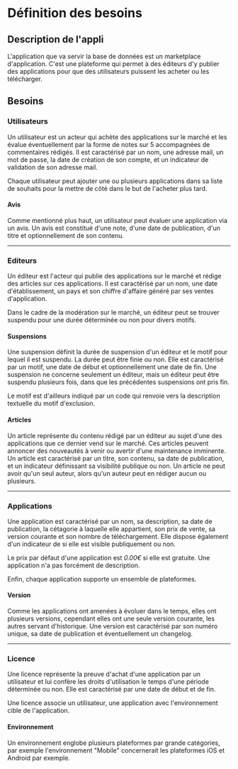 # Définition des besoins

## Description de l'appli

L'application que va servir la base de données est un marketplace d'application. C'est une plateforme qui permet à des éditeurs d'y publier des applications pour que des utilisateurs puissent les acheter ou les télécharger.

## Besoins

### Utilisateurs

Un utilisateur est un acteur qui achète des applications sur le marché et les évalue éventuellement par la forme de notes sur 5 accompagnées de commentaires rédigés. Il est caractérisé par un nom, une adresse mail, un mot de passe, la date de création de son compte, et un indicateur de validation de son adresse mail.

Chaque utilisateur peut ajouter une ou plusieurs applications dans sa liste de souhaits pour la mettre de côté dans le but de l'acheter plus tard.

#### Avis

Comme mentionné plus haut, un utilisateur peut évaluer une application via un avis. Un avis est constitué d'une note, d'une date de publication, d'un titre et optionnellement de son contenu.

---

### Editeurs

Un éditeur est l'acteur qui publie des applications sur le marché et rédige des articles sur ces applications. Il est caractérisé par un nom, une date d'établissement, un pays et son chiffre d'affaire généré par ses ventes d'application.

Dans le cadre de la modération sur le marché, un éditeur peut se trouver suspendu pour une durée déterminée ou non pour divers motifs.

#### Suspensions

Une suspension définit la durée de suspension d'un éditeur et le motif pour lequel il est suspendu. La durée peut être finie ou non. Elle est caractérisé par un motif, une date de début et optionnellement une date de fin. Une suspension ne concerne seulement un éditeur, mais un éditeur peut être suspendu plusieurs fois, dans que les précédentes suspensions ont pris fin.

Le motif est d'ailleurs indiqué par un code qui renvoie vers la description textuelle du motif d'exclusion.

#### Articles

Un article représente du contenu rédigé par un éditeur au sujet d'une des applications que ce dernier vend sur le marché. Ces articles peuvent annoncer des nouveautés à venir ou avertir d'une maintenance imminente. Un article est caractérisé par un titre, son contenu, sa date de publication, et un indicateur définissant sa visibilité publique ou non. Un article ne peut avoir qu'un seul auteur, alors qu'un auteur peut en rédiger aucun ou plusieurs.

---

### Applications

Une application est caractérisé par un nom, sa description, sa date de publication, la cétagorie à laquelle elle appartient, son prix de vente, sa version courante et son nombre de téléchargement. Elle dispose également d'un indicateur de si elle est visible publiquement ou non.

Le prix par défaut d'une application est *0.00€* si elle est gratuite. Une application n'a pas forcément de description.

Enfin, chaque application supporte un ensemble de plateformes.

#### Version

Comme les applications ont amenées à évoluer dans le temps, elles ont plusieurs versions, cependant elles ont une seule version courante, les autres servant d'historique. Une version est caractérisé par son numéro unique, sa date de publication et éventuellement un changelog.

---

### Licence

Une licence représente la preuve d'achat d'une application par un utilisateur et lui confère les droits d'utilisation le temps d'une période déterminée ou non. Elle est caractérisé par une date de début et de fin.

Une licence associe un utilisateur, une application avec l'environnement cible de l'application.

#### Environnement

Un environnement englobe plusieurs plateformes par grande catégories, par exemple l'environnement "Mobile" concernerait les plateformes iOS et Android par exemple.
